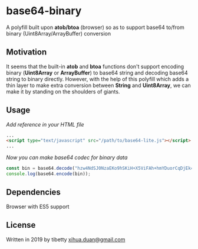 # base64-binary

A polyfill built upon **atob/btoa** (browser) so as to support base64 to/from binary (Uint8Array/ArrayBuffer) conversion

## Motivation

It seems that the built-in **atob** and **btoa** functions don't support encoding binary (**Uint8Array** or **ArrayBuffer**) to base64 string and decoding base64 string to binary directly.  However, with the help of this polyfill which adds a thin layer to make extra conversion between **String** and **Uint8Array**, we can make it by standing on the shoulders of giants. 

## Usage

*Add reference in your HTML file*
```html
...
<script type="text/javascript" src="/path/to/base64-lite.js"></script>
...
```

*Now you can make base64 codec for binary data*
```js
const bin = base64.decode("hzw4NdSJ0NzaEKo9hSKiH+X5ViFAh+hmYDuorCqDjEk=");
console.log(base64.encode(bin));
```

## Dependencies
Browser with ES5 support

## License
Written in 2019 by tibetty <xihua.duan@gmail.com>
